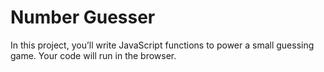 # Number Guesser

In this project, you’ll write JavaScript functions to power a small guessing game. Your code will run in the browser.
